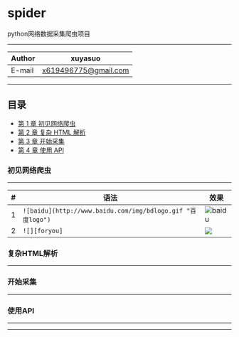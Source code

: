 spider
==================
python网络数据采集爬虫项目


****
	
|Author|xuyasuo|
|---|---
|E-mail|x619496775@gmail.com


****
## 目录
* [第 1 章 初见网络爬虫](#初见网络爬虫)
* [第 2 章 复杂 HTML 解析](#复杂HTML解析)
* [第 3 章 开始采集](#开始采集)
* [第 4 章 使用 API](#使用API)


### 初见网络爬虫
-------------
|#|语法|效果|
|---|---|----
|1|`![baidu](http://www.baidu.com/img/bdlogo.gif "百度logo")`|![baidu](http://www.baidu.com/img/bdlogo.gif "百度logo")
|2|`![][foryou]`|![][foryou]

### 复杂HTML解析
------------


### 开始采集
--------------


### 使用API
-------------

-----------------------
[foryou]:https://github.com/guodongxiaren/ImageCache/raw/master/Logo/foryou.gif

